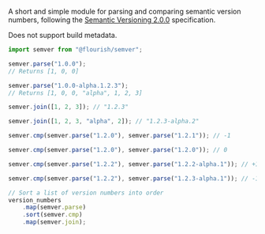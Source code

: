 A short and simple module for parsing and comparing semantic version numbers, following the [Semantic Versioning 2.0.0](https://semver.org/) specification.

Does not support build metadata.

```js
import semver from "@flourish/semver";

semver.parse("1.0.0");
// Returns [1, 0, 0]

semver.parse("1.0.0-alpha.1.2.3");
// Returns [1, 0, 0, "alpha", 1, 2, 3]
```

```js
semver.join([1, 2, 3]); // "1.2.3"

semver.join([1, 2, 3, "alpha", 2]); // "1.2.3-alpha.2"
```

```js
semver.cmp(semver.parse("1.2.0"), semver.parse("1.2.1")); // -1

semver.cmp(semver.parse("1.2.0"), semver.parse("1.2.0")); // 0

semver.cmp(semver.parse("1.2.2"), semver.parse("1.2.2-alpha.1")); // +1

semver.cmp(semver.parse("1.2.2"), semver.parse("1.2.3-alpha.1")); // -1

// Sort a list of version numbers into order
version_numbers
    .map(semver.parse)
    .sort(semver.cmp)
    .map(semver.join);
```
